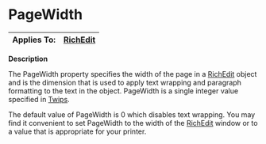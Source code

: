 




<h1 class="heading"><span class="name">PageWidth</span></h1>

| Applies To: | [RichEdit](./richedit.md) |
| --- | ---  |


**Description**


The PageWidth property specifies the width of the page in a [RichEdit](./richedit.md) object and is the dimension that is used to apply text wrapping and paragraph formatting to the text in the object. PageWidth is a single integer value specified in [Twips](../Miscellaneous/Twips.htm).


The default value of PageWidth is 0 which disables text wrapping. You may find it convenient to set PageWidth to the width of the [RichEdit](./richedit.md) window or to a value that is appropriate for your printer.



